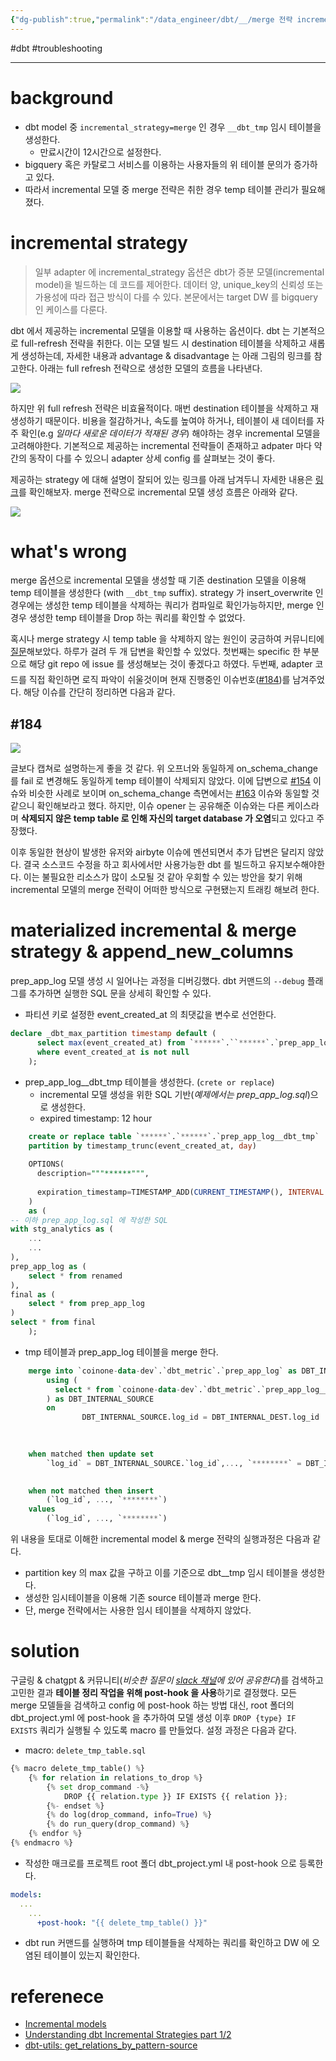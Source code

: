 ```yaml
---
{"dg-publish":true,"permalink":"/data_engineer/dbt/__/merge 전략 incremental 모델의 tmp 테이블 관리/","dgPassFrontmatter":true}
---
```



#dbt #troubleshooting 

---

# background
- dbt model 중 `incremental_strategy=merge` 인 경우 `__dbt_tmp` 임시 테이블을 생성한다.
	- 만료시간이 12시간으로 설정한다.
- bigquery 혹은 카탈로그 서비스를 이용하는 사용자들의 위 테이블 문의가 증가하고 있다.
- 따라서 incremental 모델 중 merge 전략은 취한 경우 temp 테이블 관리가 필요해졌다.

# incremental strategy

> 일부 adapter 에 incremental_strategy 옵션은 dbt가 증분 모델(incremental model)을 빌드하는 데 코드를 제어한다. 데이터 양, unique_key의 신뢰성 또는 가용성에 따라 접근 방식이 다를 수 있다. 본문에서는 target DW 를 bigquery 인 케이스를 다룬다.

dbt 에서 제공하는 incremental 모델을 이용할 때 사용하는 옵션이다. dbt 는 기본적으로 full-refresh 전략을 취한다. 이는 모델 빌드 시 destination 테이블을 삭제하고 새롭게 생성하는데, 자세한 내용과 advantage & disadvantage 는 아래 그림의 링크를 참고한다. 아래는 full refresh 전략으로 생성한 모델의 흐름을 나타낸다.

![](https://i.imgur.com/N8N5mUZ.png)

하지만 위 full refresh 전략은 비효율적이다. 매번 destination 테이블을 삭제하고 재생성하기 때문이다. 비용을 절감하거나, 속도를 높여야 하거나, 테이블이 새 데이터를 자주 확인(e.g *일마다 새로운 데이터가 적재된 경우*) 해야하는 경우 incremental 모델을 고려해야한다. 기본적으로 제공하는 incremental 전략들이 존재하고 adpater 마다 약간의 동작이 다를 수 있으니 adapter 상세 config 를 살펴보는 것이 좋다.

제공하는 strategy 에 대해 설명이 잘되어 있는 링크를 아래 남겨두니 자세한 내용은 [링크](https://medium.com/indiciumtech/understanding-dbt-incremental-strategies-part-1-2-22bd97c7eeb5)를 확인해보자. merge 전략으로 incremental 모델 생성 흐름은 아래와 같다.

![](https://i.imgur.com/YEWL6ET.png)


# what's wrong

merge 옵션으로 incremental 모델을 생성할 때 기존 destination 모델을 이용해 temp 테이블을 생성한다 (with `__dbt_tmp` suffix). strategy 가 insert_overwrite 인 경우에는 생성한 temp 테이블을 삭제하는 쿼리가 컴파일로 확인가능하지만, merge 인 경우 생성한 temp 테이블을 Drop 하는 쿼리를 확인할 수 없었다.

혹시나 merge strategy 시 temp table 을 삭제하지 않는 원인이 궁금하여 커뮤니티에 [질문](https://getdbt.slack.com/archives/CBSQTAPLG/p1674915934074389)해보았다. 하루가 걸려 두 개 답변을 확인할 수 있었다. 첫번째는 specific 한 부분으로 해당 git repo 에 issue 를 생성해보는 것이 좋겠다고 하였다. 두번째, adapter 코드를 직접 확인하면 로직 파악이 쉬울것이며 현재 진행중인 이슈번호([#184](https://github.com/dbt-labs/dbt-bigquery/issues/184))를 남겨주었다. 해당 이슈를 간단히 정리하면 다음과 같다.

## #184
![](https://i.imgur.com/nENgYHM.png)

글보다 캡쳐로 설명하는게 좋을 것 같다. 위 오프너와 동일하게 on_schema_change 를 fail 로 변경해도 동일하게 temp 테이블이 삭제되지 않았다. 이에 답변으로 [#154](https://github.com/dbt-labs/dbt-bigquery/issues/154) 이슈와 비슷한 사례로 보이며 on_schema_change 측면에서는 [#163](https://github.com/dbt-labs/dbt-bigquery/issues/163) 이슈와 동일할 것 같으니 확인해보라고 했다. 하지만, 이슈 opener 는 공유해준 이슈와는 다른 케이스라며 **삭제되지 않은 temp table 로 인해 자신의 target database 가 오염**되고 있다고 주장했다.

이후 동일한 현상이 발생한 유저와 airbyte 이슈에 멘션되면서 추가 답변은 달리지 않았다. 결국 소스코드 수정을 하고 회사에서만 사용가능한 dbt 를 빌드하고 유지보수해야한다. 이는 불필요한 리소스가 많이 소모될 것 같아 우회할 수 있는 방안을 찾기 위해 incremental 모델의 merge 전략이 어떠한 방식으로 구현됐는지 트래킹 해보려 한다.

# materialized **incremental** & **merge** strategy & **append_new_columns**

prep_app_log 모델 생성 시 일어나는 과정을 디버깅했다. dbt 커맨드의 `--debug` 플래그를 추가하면 실행한 SQL 문을 상세히 확인할 수 있다.
- 파티션 키로 설정한 event_created_at 의 최댓값을 변수로 선언한다.
```sql
declare _dbt_max_partition timestamp default (
	  select max(event_created_at) from `******`.``******`.`prep_app_log`
	  where event_created_at is not null
	);
```
- prep_app_log__dbt_tmp 테이블을 생성한다. (`crete or replace`)
	- incremental 모델 생성을 위한 SQL 기반(*예제에서는 prep_app_log.sql*)으로 생성한다.
	- expired timestamp: 12 hour
```sql
	create or replace table `******`.`******`.`prep_app_log__dbt_tmp`
	partition by timestamp_trunc(event_created_at, day)
	
	OPTIONS(
	  description="""******""",
	
	  expiration_timestamp=TIMESTAMP_ADD(CURRENT_TIMESTAMP(), INTERVAL 12 hour)
	)
	as (
-- 이하 prep_app_log.sql 에 작성한 SQL
with stg_analytics as (
	...
	...
),
prep_app_log as (
	select * from renamed 
),
final as (
	select * from prep_app_log
)
select * from final
	);
```
- tmp 테이블과 prep_app_log 테이블을 merge 한다.
```sql
	merge into `coinone-data-dev`.`dbt_metric`.`prep_app_log` as DBT_INTERNAL_DEST
		using (
		  select * from `coinone-data-dev`.`dbt_metric`.`prep_app_log__dbt_tmp`
		) as DBT_INTERNAL_SOURCE
		on 
				DBT_INTERNAL_SOURCE.log_id = DBT_INTERNAL_DEST.log_id
			

	
	when matched then update set
		`log_id` = DBT_INTERNAL_SOURCE.`log_id`,..., `********` = DBT_INTERNAL_SOURCE.`********`
	

	when not matched then insert
		(`log_id`, ..., `********`)
	values
		(`log_id`, ..., `********`)
```

위 내용을 토대로 이해한 incremental model & merge 전략의 실행과정은 다음과 같다.
- partition key 의 max 값을 구하고 이를 기준으로 dbt__tmp 임시 테이블을 생성한다.
- 생성한 임시테이블을 이용해 기존 source 테이블과 merge 한다.
- 단, merge 전략에서는 사용한 임시 테이블을 삭제하지 않았다.

# solution
구글링 & chatgpt & 커뮤니티(*비슷한 질문이 [slack 채널](https://getdbt.slack.com/archives/CBSQTAPLG/p1671160243056179)에 있어 공유한다*)를 검색하고 고민한 결과 **테이블 정리 작업을 위해 post-hook 을 사용**하기로 결정했다. 모든 merge 모델들을 검색하고 config 에 post-hook 하는 방법 대신, root 폴더의 dbt_project.yml 에 post-hook 을 추가하여 모델 생성 이후 `DROP {type} IF EXISTS` 쿼리가 실행될 수 있도록 macro 를 만들었다. 설정 과정은 다음과 같다.
- macro: `delete_tmp_table.sql`
```python
{% macro delete_tmp_table() %}  
	{% for relation in relations_to_drop %}  
		{% set drop_command -%}  
			DROP {{ relation.type }} IF EXISTS {{ relation }};  
		{%- endset %}  
		{% do log(drop_command, info=True) %}  
		{% do run_query(drop_command) %}  
	{% endfor %}  
{% endmacro %}
```
- 작성한 매크로를 프로젝트 root 폴더 dbt_project.yml 내 post-hook 으로 등록한다.
```yaml
models:  
  ...
	...
      +post-hook: "{{ delete_tmp_table() }}"
```
- dbt run 커맨드를 실행하며 tmp 테이블들을 삭제하는 쿼리를 확인하고 DW 에 오염된 테이블이 있는지 확인한다.

# referenece
- [Incremental models](https://docs.getdbt.com/docs/build/incremental-models)
- [Understanding dbt Incremental Strategies part 1/2](https://medium.com/indiciumtech/understanding-dbt-incremental-strategies-part-1-2-22bd97c7eeb5)
- [dbt-utils: get_relations_by_pattern-source](https://github.com/dbt-labs/dbt-utils#get_relations_by_pattern-source)